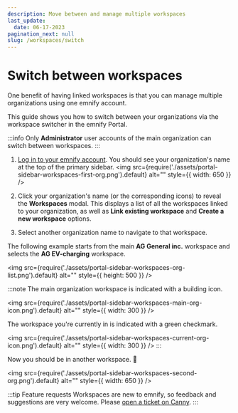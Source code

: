 ```yaml
---
description: Move between and manage multiple workspaces
last_update: 
  date: 06-17-2023
pagination_next: null
slug: /workspaces/switch
---
```


# Switch between workspaces

One benefit of having linked workspaces is that you can manage multiple organizations using one emnify account.

This guide shows you how to switch between your organizations via the workspace switcher in the emnify Portal.

:::info
Only **Administrator** user accounts of the main organization can switch between workspaces.
:::

1. [Log in to your emnify account](https://portal.emnify.com/sign).
You should see your organization's name at the top of the primary sidebar.
<img
  src={require('./assets/portal-sidebar-workspaces-first-org.png').default}
  alt=""
  style={{ width: 650 }}
/>

1. Click your organization's name (or the corresponding icons) to reveal the **Workspaces** modal.
This displays a list of all the workspaces linked to your organization, as well as **Link existing workspace** and **Create a new workspace** options.
1. Select another organization name to navigate to that workspace.

The following example starts from the main **AG General inc.** workspace and selects the **AG EV-charging** workspace.

<img
  src={require('./assets/portal-sidebar-workspaces-org-list.png').default}
  alt=""
  style={{ height: 500 }}
/>

:::note
The main organization workspace is indicated with a building icon.

<img
  src={require('./assets/portal-sidebar-workspaces-main-org-icon.png').default}
  alt=""
  style={{ width: 300 }}
/>

The workspace you're currently in is indicated with a green checkmark.

<img
  src={require('./assets/portal-sidebar-workspaces-current-org-icon.png').default}
  alt=""
  style={{ width: 300 }}
/>
:::

Now you should be in another workspace. 🎉

<img
  src={require('./assets/portal-sidebar-workspaces-second-org.png').default}
  alt=""
  style={{ width: 650 }}
/>

:::tip Feature requests
Workspaces are new to emnify, so feedback and suggestions are very welcome.
Please [open a ticket on Canny](https://emnify.canny.io/).
:::
